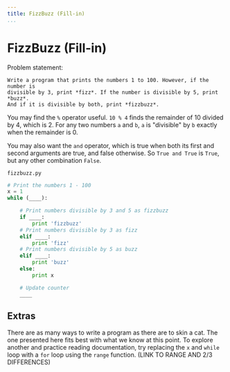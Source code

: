 ```yaml
---
title: FizzBuzz (Fill-in)
...
```


# FizzBuzz (Fill-in)

Problem statement:

```
Write a program that prints the numbers 1 to 100. However, if the number is
divisible by 3, print *fizz*. If the number is divisible by 5, print *buzz*.
And if it is divisible by both, print *fizzbuzz*.
```

You may find the `%` operator useful. `10 % 4` finds the remainder of 10
divided by 4, which is 2. For any two numbers `a` and `b`, `a` is "divisible"
by `b` exactly when the remainder is 0.

You may also want the `and` operator, which is true when both its first and
second arguments are true, and false otherwise. So `True and True` is `True`,
but any other combination `False`.

`fizzbuzz.py`

```python
# Print the numbers 1 - 100
x = 1
while (____):

    # Print numbers divisible by 3 and 5 as fizzbuzz
    if ____:
        print 'fizzbuzz'
    # Print numbers divisible by 3 as fizz
    elif ____:
        print 'fizz'
    # Print numbers divisible by 5 as buzz
    elif ____:
        print 'buzz'
    else:
        print x

    # Update counter
    ____
```

## Extras

There are as many ways to write a program as there are to skin a cat. The one
presented here fits best with what we know at this point. To explore another
and practice reading documentation, try replacing the `x` and `while` loop with
a `for` loop using the `range` function. (LINK TO RANGE AND 2/3 DIFFERENCES)
